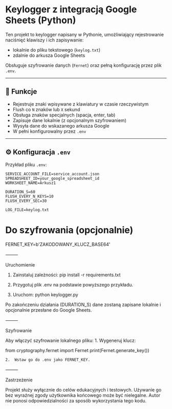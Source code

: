 # Keylogger z integracją Google Sheets (Python)

Ten projekt to keylogger napisany w Pythonie, umożliwiający rejestrowanie naciśnięć klawiszy i ich zapisywanie:
- lokalnie do pliku tekstowego (`keylog.txt`)
- zdalnie do arkusza Google Sheets

Obsługuje szyfrowanie danych (`Fernet`) oraz pełną konfigurację przez plik `.env`.

---

## 🧩 Funkcje

- Rejestruje znaki wpisywane z klawiatury w czasie rzeczywistym
- Flush co `N` znaków lub `X` sekund
- Obsługa znaków specjalnych (spacja, enter, tab)
- Zapisuje dane lokalnie (z opcjonalnym szyfrowaniem)
- Wysyła dane do wskazanego arkusza Google
- W pełni konfigurowalny przez `.env`

---

## ⚙️ Konfiguracja `.env`

Przykład pliku `.env`:

```dotenv
SERVICE_ACCOUNT_FILE=service_account.json
SPREADSHEET_ID=your_google_spreadsheet_id
WORKSHEET_NAME=Arkusz1

DURATION_S=60
FLUSH_EVERY_N_KEYS=10
FLUSH_EVERY_SEC=30

LOG_FILE=keylog.txt
```
# Do szyfrowania (opcjonalnie)
FERNET_KEY=b'ZAKODOWANY_KLUCZ_BASE64'

⸻

 Uruchomienie
1.	Zainstaluj zależności:
pip install -r requirements.txt
2.	Przygotuj plik .env na podstawie powyższego przykładu.
 
 3.	Uruchom:
		python keylogger.py



Po zakończeniu działania (DURATION_S) dane zostaną zapisane lokalnie i opcjonalnie przesłane do Google Sheets.

⸻

 Szyfrowanie

Aby włączyć szyfrowanie lokalnego pliku:
	1.	Wygeneruj klucz:

from cryptography.fernet import Fernet
print(Fernet.generate_key())


	2.	Wstaw go do .env jako FERNET_KEY.

⸻

 Zastrzeżenie

Projekt służy wyłącznie do celów edukacyjnych i testowych. Używanie go bez wyraźnej zgody użytkownika końcowego może być nielegalne. Autor nie ponosi odpowiedzialności za sposób wykorzystania tego kodu.

